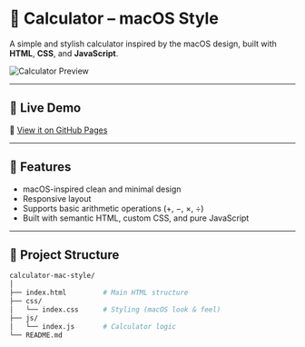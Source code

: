 # 🧮 Calculator – macOS Style

A simple and stylish calculator inspired by the macOS design, built with **HTML**, **CSS**, and **JavaScript**.

![Calculator Preview](./screenshot.png)

---

## 🔗 Live Demo

📱 [View it on GitHub Pages](https://abdelrshman1.github.io/calculator-mac-style/)

---

## 📌 Features

- macOS-inspired clean and minimal design
- Responsive layout
- Supports basic arithmetic operations (+, −, ×, ÷)
- Built with semantic HTML, custom CSS, and pure JavaScript

---

## 📁 Project Structure

```bash
calculator-mac-style/
│
├── index.html         # Main HTML structure
├── css/
│   └── index.css      # Styling (macOS look & feel)
├── js/
│   └── index.js       # Calculator logic
└── README.md
